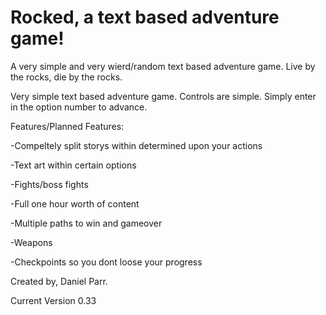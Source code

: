 # Rocked, a text based adventure game!

A very simple and very wierd/random text based adventure game. 
Live by the rocks, die by the rocks.

Very simple text based adventure game.
Controls are simple. Simply enter in the option number to advance.

Features/Planned Features:

-Compeltely split storys within determined upon your actions

-Text art within certain options

-Fights/boss fights

-Full one hour worth of content

-Multiple paths to win and gameover

-Weapons

-Checkpoints so you dont loose your progress


Created by, Daniel Parr.

Current Version 0.33
